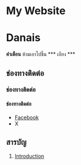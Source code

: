 
# My Website
# Danais
**คำเตือน** ห้ามเอาไปขึ้น
*** เอียง ***
## ช่องทางติดต่อ
### ช่องทางติดต่อ
#### ช่องทางติดต่อ
- [Facebook](https://www.youtube.com/)
- X
## สารบัญ
1. [Introduction](page1.md)